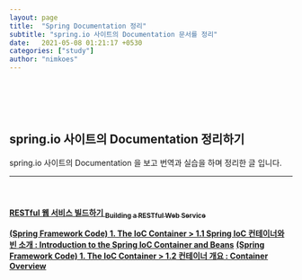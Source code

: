 ```yaml
---
layout: page
title:  "Spring Documentation 정리"
subtitle: "spring.io 사이트의 Documentation 문서를 정리"
date:   2021-05-08 01:21:17 +0530
categories: ["study"]
author: "nimkoes"
---
```

  
　  
　  
　  
## **spring.io 사이트의 Documentation 정리하기**
spring.io 사이트의 Documentation 을 보고 번역과 실습을 하며 정리한 글 입니다.  
  
---
　  
　  
[**RESTful 웹 서비스 빌드하기 <sub>Building a RESTful Web Service</sub>**][link_gs_001]
　  
  
[**(Spring Framework Code) 1. The IoC Container > 1.1 Spring IoC 컨테이너와 빈 소개 : Introduction to the Spring IoC Container and Beans**][link_core_001_001]
[**(Spring Framework Code) 1. The IoC Container > 1.2 컨테이너 개요 : Container Overview**][link_core_001_002]
  
  
[link_gs_001]:https://xxxelppa.tistory.com/263
[link_core_001_001]:https://xxxelppa.tistory.com/265
[link_core_001_002]:https://xxxelppa.tistory.com/265

